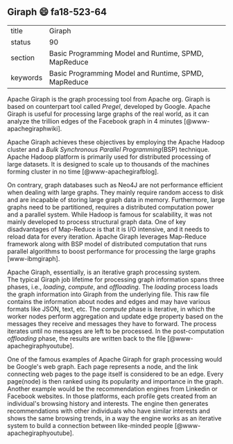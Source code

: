 ## Giraph :smile: fa18-523-64


|          |                                                      |
| -------- | ---------------------------------------------------- |
| title    | Giraph                                               | 
| status   | 90                                                  |
| section  | Basic Programming Model and Runtime, SPMD, MapReduce |
| keywords | Basic Programming Model and Runtime, SPMD, MapReduce |

Apache Giraph is the graph processing tool from Apache org. Giraph is based on 
counterpart tool called *Pregel*, developed by Google. Apache Giraph is 
useful for processing large graphs of the real world, as it can analyze the
trillion edges of the Facebook graph in 4 minutes [@www-apachegiraphwiki]. 

Apache Giraph achieves these objectives by employing the Apache Hadoop cluster
and a *Bulk Synchronous Parallel Programming*(BSP) technique. 
Apache Hadoop platform is primarily used for distributed processing of large 
datasets. It is designed to scale up to thousands of the machines forming 
cluster in no time [@www-apachegirafblog]. 

On contrary, graph databases such as Neo4J are not performance efficient when 
dealing with large graphs. 
They mainly require random access to disk and are incapable of storing large
graph data in memory. Furthermore, large graphs need to be partitioned, 
requires a distributed computation power and a parallel system. 
While Hadoop is famous for scalability, it was not mainly developed to process 
structural graph data. One of key disadvantages of Map-Reduce is that it is 
I/O intensive, and it needs to reload data for every iteration.
Apache Giraph leverages Map-Reduce framework along with 
BSP model of distributed computation that runs parallel algorithms 
to boost performance for processing the large graphs [www-ibmgiraph].

Apache Giraph, essentially, is an iterative graph processing system.  
The typical Giraph job lifetime for processing graph information spans three 
phases, i.e., *loading*, *compute*, and *offloading*. The *loading* process 
loads the graph information into Giraph from the underlying file. This raw 
file contains the information about nodes and edges and may have various 
formats like JSON, text, etc. The *compute* phase is iterative, in which the 
worker nodes perform aggregation and update edge property based on the 
messages they receive and messages they have to forward. The process iterates 
until no messages are left to be processed. In the post-computation *offloading* 
phase, the results are written back to the file [@www-apachegiraphyoutube].
 
One of the famous examples of Apache Giraph for graph processing would be 
Google's web graph. Each page represents a node, and the link connecting web 
pages to the page itself is considered to be an edge. Every page(node) is then 
ranked using its popularity and importance in the graph. Another example would 
be the recommendation engines from Linkedin or Facebook websites. 
In those platforms, each profile gets created from an individual's 
browsing history and interests. The engine then generates recommendations 
with other individuals who have similar interests and 
shows the same browsing trends, in a way the engine works as an iterative system 
to build a connection between like-minded people [@www-apachegiraphyoutube].  


